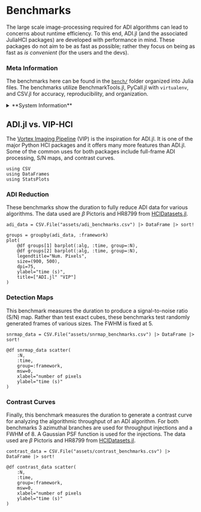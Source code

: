 # Benchmarks

The large scale image-processing required for ADI algorithms can lead to concerns about runtime efficiency. To this end, ADI.jl (and the associated JuliaHCI packages) are developed with performance in mind. These packages do not aim to be as fast as possible; rather they focus on being as fast as *is convenient* (for the users and the devs).

### Meta Information

The benchmarks here can be found in the [`bench/`](https://github.com/JuliaHCI/ADI.jl/blob/master/bench/) folder organized into Julia files. The benchmarks utilize BenchmarkTools.jl, PyCall.jl with `virtualenv`, and CSV.jl for accuracy, reproducibility, and organization.

<details>
<summary>**System Information**</summary>
```
Julia Version 1.5.0
Commit 96786e22cc (2020-08-01 23:44 UTC)
Platform Info:
  OS: macOS (x86_64-apple-darwin18.7.0)
  CPU: Intel(R) Core(TM) i5-8259U CPU @ 2.30GHz
  WORD_SIZE: 64
  LIBM: libopenlibm
  LLVM: libLLVM-9.0.1 (ORCJIT, skylake)
Environment:
  JULIA_NUM_THREADS = 4
```
For reproducibility, there is a `Manifest.toml` file in `bench/`. To reproduce this environment, first activate it, then instantiate it
```
$ julia --project=bench -e 'using Pkg; Pkg.instantiate()'
```
For the python code, there is a `requirements.txt` file in `bench/`. To reproduce this environment, (optionally) activate a virtual environment then install from the requirements file
```
(venv) $ pip install -r requirements.txt
```
</details>

## ADI.jl vs. VIP-HCI

The [Vortex Imaging Pipeline](https://github.com/vortex-exoplanet/vip) (VIP) is the inspiration for ADI.jl. It is one of the major Python HCI packages and it offers many more features than ADI.jl. Some of the common uses for both packages include full-frame ADI processing, S/N maps, and contrast curves.

```@example bench
using CSV
using DataFrames
using StatsPlots
```

### ADI Reduction

These benchmarks show the duration to fully reduce ADI data for various algorithms. The data used are $\beta$ Pictoris and HR8799 from [HCIDatasets.jl](https://github.com/JuliaHCI/HCIDatasets.jl).

```@example bench
adi_data = CSV.File("assets/adi_benchmarks.csv") |> DataFrame |> sort!
```

```@example bench
groups = groupby(adi_data, :framework)
plot(
    @df groups[1] barplot(:alg, :time, group=:N),
    @df groups[2] barplot(:alg, :time, group=:N),
    legendtitle="Num. Pixels",
    size=(900, 500),
    dpi=75,
    ylabel="time (s)",
    title=["ADI.jl" "VIP"]
)
```


### Detection Maps

This benchmark measures the duration to produce a signal-to-noise ratio (S/N) map. Rather than test exact cubes, these benchmarks test randomly generated frames of various sizes. The FWHM is fixed at 5.

```@example bench
snrmap_data = CSV.File("assets/snrmap_benchmarks.csv") |> DataFrame |> sort!
```

```@example bench
@df snrmap_data scatter(
    :N,
    :time,
    group=:framework,
    msw=0,
    xlabel="number of pixels
    ylabel="time (s)"
)
```

### Contrast Curves

Finally, this benchmark measures the duration to generate a contrast curve for analyzing the algorithmic throughput of an ADI algorithm. For both benchmarks 3 azimuthal branches are used for throughput injections and a FWHM of 8. A Gaussian PSF function is used for the injections. The data used are $\beta$ Pictoris and HR8799 from [HCIDatasets.jl](https://github.com/JuliaHCI/HCIDatasets.jl).

```@example bench
contrast_data = CSV.File("assets/contrast_benchmarks.csv") |> DataFrame |> sort!
```

```@example bench
@df contrast_data scatter(
    :N,
    :time,
    group=:framework,
    msw=0,
    xlabel="number of pixels
    ylabel="time (s)"
)
```
